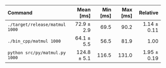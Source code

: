 | Command | Mean [ms] | Min [ms] | Max [ms] | Relative |
|:---|---:|---:|---:|---:|
| `./target/release/matmul 1000` | 72.9 ± 2.9 | 69.5 | 90.2 | 1.14 ± 0.11 |
| `./bin_cpp/matmul 1000` | 64.1 ± 5.5 | 56.5 | 81.9 | 1.00 |
| `python src/py/matmul.py 1000` | 124.8 ± 5.1 | 116.5 | 131.0 | 1.95 ± 0.19 |
